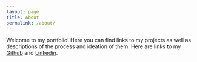 ```yaml
---
layout: page
title: About
permalink: /about/
---
```


Welcome to my portfolio! Here you can find links to my projects as well
as descriptions of the process and ideation of them.
Here are links to my [Github][github-link] and [Linkedin][linkedin-link].

[github-link]: "https://github.com/Edison-Stuart"
[linkedin-link]: "https://www.linkedin.com/in/edison-stuart/"
